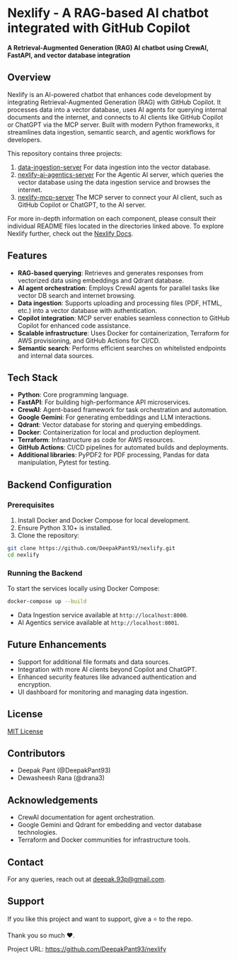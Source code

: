 # Nexlify - A RAG-based AI chatbot integrated with GitHub Copilot

**A Retrieval-Augmented Generation (RAG) AI chatbot using CrewAI, FastAPI, and vector database integration**

## Overview

Nexlify is an AI-powered chatbot that enhances code development by integrating Retrieval-Augmented Generation (RAG) with GitHub Copilot. It processes data into a vector database, uses AI agents for querying internal documents and the internet, and connects to AI clients like GitHub Copilot or ChatGPT via the MCP server. Built with modern Python frameworks, it streamlines data ingestion, semantic search, and agentic workflows for developers.

This repository contains three projects:

1. [data-ingestion-server](./data-ingestion-server/README.md)
For data ingestion into the vector database.
2. [nexlify-ai-agentics-server](./nexlify-ai-agentics-server/README.md)
For the Agentic AI server, which queries the vector database using the data ingestion service and browses the internet.
3. [nexlify-mcp-server](./nexlify-mcp-server/README.md)
The MCP server to connect your AI client, such as GitHub Copilot or ChatGPT, to the AI server.

For more in-depth information on each component, please consult their individual README files located in the directories linked above. To explore Nexlify further, check out the [Nexlify Docs](docs/README.md).

## Features

- **RAG-based querying**: Retrieves and generates responses from vectorized data using embeddings and Qdrant database.
- **AI agent orchestration**: Employs CrewAI agents for parallel tasks like vector DB search and internet browsing.
- **Data ingestion**: Supports uploading and processing files (PDF, HTML, etc.) into a vector database with authentication.
- **Copilot integration**: MCP server enables seamless connection to GitHub Copilot for enhanced code assistance.
- **Scalable infrastructure**: Uses Docker for containerization, Terraform for AWS provisioning, and GitHub Actions for CI/CD.
- **Semantic search**: Performs efficient searches on whitelisted endpoints and internal data sources.


## Tech Stack

- **Python**: Core programming language.
- **FastAPI**: For building high-performance API microservices.
- **CrewAI**: Agent-based framework for task orchestration and automation.
- **Google Gemini**: For generating embeddings and LLM interactions.
- **Qdrant**: Vector database for storing and querying embeddings.
- **Docker**: Containerization for local and production deployment.
- **Terraform**: Infrastructure as code for AWS resources.
- **GitHub Actions**: CI/CD pipelines for automated builds and deployments.
- **Additional libraries**: PyPDF2 for PDF processing, Pandas for data manipulation, Pytest for testing.


## Backend Configuration

### Prerequisites

1. Install Docker and Docker Compose for local development.
2. Ensure Python 3.10+ is installed.
3. Clone the repository:

```bash
git clone https://github.com/DeepakPant93/nexlify.git
cd nexlify
```


### Running the Backend

To start the services locally using Docker Compose:

```bash
docker-compose up --build
```

- Data Ingestion service available at `http://localhost:8000`.
- AI Agentics service available at `http://localhost:8001`.


## Future Enhancements

- Support for additional file formats and data sources.
- Integration with more AI clients beyond Copilot and ChatGPT.
- Enhanced security features like advanced authentication and encryption.
- UI dashboard for monitoring and managing data ingestion.


## License

[MIT License](./LICENSE)

## Contributors

- Deepak Pant (@DeepakPant93)
- Dewasheesh Rana (@drana3)

## Acknowledgements

- CrewAI documentation for agent orchestration.
- Google Gemini and Qdrant for embedding and vector database technologies.
- Terraform and Docker communities for infrastructure tools.


## Contact

For any queries, reach out at [deepak.93p@gmail.com](mailto:deepak.93p@gmail.com).

## Support

If you like this project and want to support, give a ⭐ to the repo.

Thank you so much ❤️.

Project URL: https://github.com/DeepakPant93/nexlify
